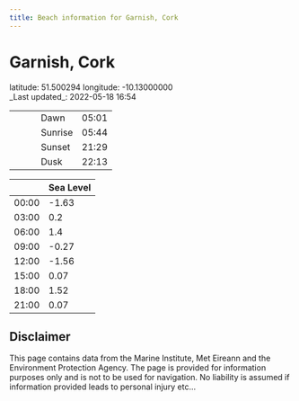 ```yaml
---
title: Beach information for Garnish, Cork
---
```

# Garnish, Cork 

<div class="location-info">latitude: 51.500294 longitude: -10.13000000</div>
<div class="met-eireann-warnings"></div>
_Last updated_: 2022-05-18 16:54

|   |   |   |   |   |
|---|---|---|---|---|
|   |   |   | Dawn  | 05:01 |
|   |   |   | Sunrise  | 05:44 |
|   |   |   | Sunset  | 21:29 |
|   |   |   | Dusk  | 22:13 |

<div></div>

|   | Sea Level  |
|---|---|
| 00:00 | -1.63 |
| 03:00 | 0.2 |
| 06:00 | 1.4 |
| 09:00 | -0.27 |
| 12:00 | -1.56 |
| 15:00 | 0.07 |
| 18:00 | 1.52 |
| 21:00 | 0.07 |

## Disclaimer

This page contains data from the Marine Institute,
Met Eireann and the Environment Protection Agency. The page is provided for
information purposes only and is not to be used for navigation. No liability
is assumed if information provided leads to personal injury etc...